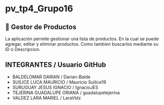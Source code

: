 # pv_tp4_Grupo16

## 🛒 Gestor de Productos 
La aplicación permite gestionar una lista de productos. En la cual se puede agregar, editar y eliminar productos. Como tambien buscarlos mediante su ID o Descripcion.

## INTEGRANTES / Usuario GitHub
- BALDELOMAR DARIAN / Darian-Balde 
- SUILICE LUCA MAURICIO / Mauricio Suilice19 
- SURUGUAY JESUS IGNACIO / IgnacioJES 
- TEJERINA GUADALUPE ORIANA / guadalupetejerina 
- VALDEZ LARA MARIEL / LaraVldz




